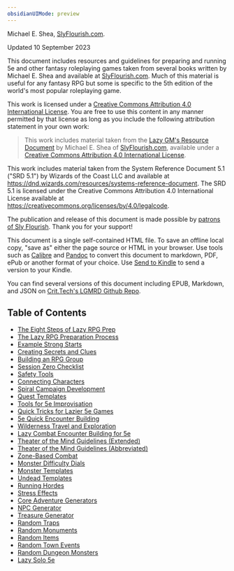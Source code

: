 ```yaml
---
obsidianUIMode: preview
---
```


Michael E. Shea, [SlyFlourish.com](https://slyflourish.com).

Updated 10 September 2023

This document includes resources and guidelines for preparing and running 5e and other fantasy roleplaying games taken from several books written by Michael E. Shea and available at [SlyFlourish.com](https://slyflourish.com). Much of this material is useful for any fantasy RPG but some is specific to the 5th edition of the world's most popular roleplaying game.

This work is licensed under a [Creative Commons Attribution 4.0 International License](http://creativecommons.org/licenses/by/4.0/). You are free to use this content in any manner permitted by that license as long as you include the following attribution statement in your own work:

> This work includes material taken from the [Lazy GM's Resource Document](https://slyflourish.com/lazy_gm_resource_document.html) by Michael E. Shea of [SlyFlourish.com](https://slyflourish.com), available under a [Creative Commons Attribution 4.0 International License](http://creativecommons.org/licenses/by/4.0/).

This work includes material taken from the System Reference Document 5.1 ("SRD 5.1") by Wizards of the Coast LLC and available at <https://dnd.wizards.com/resources/systems-reference-document>. The SRD 5.1 is licensed under the Creative Commons Attribution 4.0 International License available at <https://creativecommons.org/licenses/by/4.0/legalcode>.

The publication and release of this document is made possible by [patrons of Sly Flourish](https://www.patreon.com/slyflourish). Thank you for your support!

This document is a single self-contained HTML file. To save an offline local copy, "save as" either the page source or HTML in your browser. Use tools such as [Calibre](https://calibre-ebook.com) and [Pandoc](https://pandoc.org) to convert this document to markdown, PDF, ePub or another format of your choice. Use [Send to Kindle](https://www.amazon.com/sendtokindle) to send a version to your Kindle.

You can find several versions of this document including EPUB, Markdown, and JSON on [Crit.Tech's LGMRD Github Repo](https://github.com/crit-tech/LGMRD).

## Table of Contents

* [The Eight Steps of Lazy RPG Prep](<02 - The Eight Steps of Lazy RPG Prep.md>)
* [The Lazy RPG Preparation Process](<03 - The Lazy RPG Preparation Process.md>)
* [Example Strong Starts](<04 - Example Strong Starts.md>)
* [Creating Secrets and Clues](<05 - Creating Secrets and Clues.md>)
* [Building an RPG Group](<06 - Building an RPG Group.md>)
* [Session Zero Checklist](<07 - Session Zero Checklist.md>)
* [Safety Tools](<08 - Safety Tools.md>)
* [Connecting Characters](<09 - Connecting Characters.md>)
* [Spiral Campaign Development](<10 - Spiral Campaign Development.md>)
* [Quest Templates](<11 - Quest Templates.md>)
* [Tools for 5e Improvisation](<12 - Tools for 5e Improvisation.md>)
* [Quick Tricks for Lazier 5e Games](<13 - Quick Tricks for Lazier 5e Games.md>)
* [5e Quick Encounter Building](<15 - 5e Quick Encounter Building.md>)
* [Wilderness Travel and Exploration](<14 - Wilderness Travel and Exploration.md>)
* [Lazy Combat Encounter Building for 5e](<16 - Lazy Combat Encounter Building for 5e.md>)
* [Theater of the Mind Guidelines (Extended)](<17 - Theater of the Mind Guidelines (Extended).md>)
* [Theater of the Mind Guidelines (Abbreviated)](<18 - Theater of the Mind Guidelines (Abbreviated).md>)
* [Zone-Based Combat](<19 - Zone-Based Combat.md>)
* [Monster Difficulty Dials](<20 - Monster Difficulty Dials.md>)
* [Monster Templates](<21 - Monster Templates.md>)
* [Undead Templates](<22 - Undead Templates.md>)
* [Running Hordes](<23 - Running Hordes.md>)
* [Stress Effects](<24 - Stress Effects.md>)
* [Core Adventure Generators](<25 - Core Adventure Generators.md>)
* [NPC Generator](<26 - NPC Generator.md>)
* [Treasure Generator](<27 - Treasure Generator.md>)
* [Random Traps](<28 - Random Traps.md>)
* [Random Monuments](<29 - Random Monuments.md>)
* [Random Items](<30 - Random Items.md>)
* [Random Town Events](<31 - Random Town Events.md>)
* [Random Dungeon Monsters](<32 - Random Dungeon Monsters.md>)
* [Lazy Solo 5e](<33 - Lazy Solo 5e.md>)
